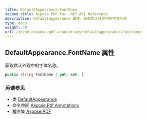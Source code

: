 ```yaml
---
title: DefaultAppearance.FontName
second_title: Aspose.PDF for .NET API Reference
description: DefaultAppearance 属性。获取默认外观中的字体名称
type: docs
weight: 30
url: /zh/net/aspose.pdf.annotations/defaultappearance/fontname/
---
```

## DefaultAppearance.FontName 属性

获取默认外观中的字体名称。

```csharp
public string FontName { get; set; }
```

### 另请参见

* 类 [DefaultAppearance](../)
* 命名空间 [Aspose.Pdf.Annotations](../../../aspose.pdf.annotations/)
* 程序集 [Aspose.PDF](../../../)